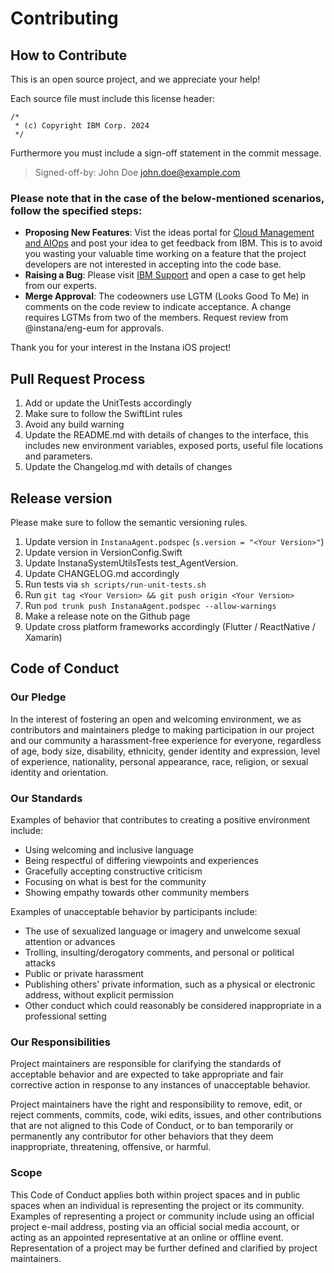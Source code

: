 # Contributing

## How to Contribute

This is an open source project, and we appreciate your help!

Each source file must include this license header:

```
/*
 * (c) Copyright IBM Corp. 2024
 */
```

Furthermore you must include a sign-off statement in the commit message.

> Signed-off-by: John Doe <john.doe@example.com>

### Please note that in the case of the below-mentioned scenarios, follow the specified steps:
- **Proposing New Features**: Vist the ideas portal for [Cloud Management and AIOps](https://automation-management.ideas.ibm.com/?project=INSTANA) and post your idea to get feedback from IBM. This is to avoid you wasting your valuable time working on a feature that the project developers are not interested in accepting into the code base.
- **Raising a Bug**: Please visit [IBM Support](https://www.ibm.com/mysupport/s/?language=en_US) and open a case to get help from our experts.
- **Merge Approval**: The codeowners use LGTM (Looks Good To Me) in comments on the code review to indicate acceptance. A change requires LGTMs from two of the members. Request review from @instana/eng-eum for approvals.

Thank you for your interest in the Instana iOS project!

## Pull Request Process

1. Add or update the UnitTests accordingly
2. Make sure to follow the SwiftLint rules
3. Avoid any build warning
4. Update the README.md with details of changes to the interface, this includes new environment
   variables, exposed ports, useful file locations and parameters.
5. Update the Changelog.md with details of changes


## Release version
Please make sure to follow the semantic versioning rules.
1. Update version in `InstanaAgent.podspec` (`s.version = "<Your Version>"`)
2. Update version in VersionConfig.Swift
3. Update InstanaSystemUtilsTests test_AgentVersion.
4. Update CHANGELOG.md accordingly
5. Run tests via `sh scripts/run-unit-tests.sh`
6. Run `git tag <Your Version> && git push origin <Your Version>`
7. Run `pod trunk push InstanaAgent.podspec --allow-warnings`
8. Make a release note on the Github page
9. Update cross platform frameworks accordingly (Flutter / ReactNative / Xamarin)

## Code of Conduct

### Our Pledge

In the interest of fostering an open and welcoming environment, we as
contributors and maintainers pledge to making participation in our project and
our community a harassment-free experience for everyone, regardless of age, body
size, disability, ethnicity, gender identity and expression, level of experience,
nationality, personal appearance, race, religion, or sexual identity and
orientation.

### Our Standards

Examples of behavior that contributes to creating a positive environment
include:

* Using welcoming and inclusive language
* Being respectful of differing viewpoints and experiences
* Gracefully accepting constructive criticism
* Focusing on what is best for the community
* Showing empathy towards other community members

Examples of unacceptable behavior by participants include:

* The use of sexualized language or imagery and unwelcome sexual attention or
advances
* Trolling, insulting/derogatory comments, and personal or political attacks
* Public or private harassment
* Publishing others' private information, such as a physical or electronic
  address, without explicit permission
* Other conduct which could reasonably be considered inappropriate in a
  professional setting

### Our Responsibilities

Project maintainers are responsible for clarifying the standards of acceptable
behavior and are expected to take appropriate and fair corrective action in
response to any instances of unacceptable behavior.

Project maintainers have the right and responsibility to remove, edit, or
reject comments, commits, code, wiki edits, issues, and other contributions
that are not aligned to this Code of Conduct, or to ban temporarily or
permanently any contributor for other behaviors that they deem inappropriate,
threatening, offensive, or harmful.

### Scope

This Code of Conduct applies both within project spaces and in public spaces
when an individual is representing the project or its community. Examples of
representing a project or community include using an official project e-mail
address, posting via an official social media account, or acting as an appointed
representative at an online or offline event. Representation of a project may be
further defined and clarified by project maintainers.
